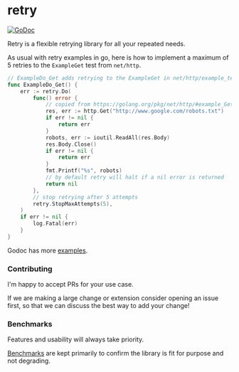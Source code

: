 # retry
[![GoDoc][godoc image]][godoc]


Retry is a flexible retrying library for all your repeated needs.

As usual with retry examples in go, here is how to implement a maximum of 5
retries to the `ExampleGet` test from `net/http`.
```go
// ExampleDo_Get adds retrying to the ExampleGet in net/http/example_test.go
func ExampleDo_Get() {
	err := retry.Do(
		func() error {
			// copied from https://golang.org/pkg/net/http/#example_Get
			res, err := http.Get("http://www.google.com/robots.txt")
			if err != nil {
				return err
			}
            robots, err := ioutil.ReadAll(res.Body)
			res.Body.Close()
			if err != nil {
				return err
			}
			fmt.Printf("%s", robots)
			// by default retry will halt if a nil error is returned
			return nil
		},
		// stop retrying after 5 attempts
		retry.StopMaxAttempts(5),
	)
	if err != nil {
		log.Fatal(err)
	}
}
```
Godoc has more [examples].

### Contributing
I'm happy to accept PRs for your use case.

If we are making a large change or extension consider opening an issue
first, so that we can discuss the best way to add your change!

### Benchmarks
Features and usability will always take priority.

[Benchmarks] are kept primarily to confirm the library is fit for purpose
and not degrading.

[godoc]: https://godoc.org/github.com/Brian-Williams/retry
[godoc image]: https://godoc.org/github.com/Brian-Williams/retry?status.png
[examples]: https://godoc.org/github.com/Brian-Williams/retry#pkg-examples
[Benchmarks]: https://brian-williams.github.io/retry/dev/bench/
